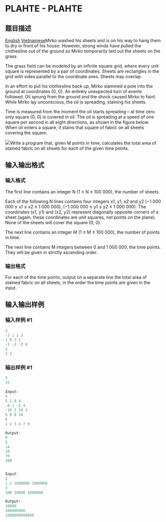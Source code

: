 # PLAHTE - PLAHTE

## 题目描述

[English](/problems/PLAHTE/en/) [Vietnamese](/problems/PLAHTE/vn/)Mirko washed his sheets and is on his way to hang them to dry in front of his house. However, strong winds have pulled the clothesline out of the ground so Mirko temporarily laid out the sheets on the grass.

The grass field can be modeled by an infinite square grid, where every unit square is represented by a pair of coordinates. Sheets are rectangles in the grid with sides parallel to the coordinate axes. Sheets may overlap.

In an effort to put his clothesline back up, Mirko slammed a pole into the ground at coordinates (0, 0). An entirely unexpected turn of events followed. Oil sprung from the ground and the shock caused Mirko to faint. While Mirko lay unconscious, the oil is spreading, staining his sheets.

Time is measured from the moment the oil starts spreading – at time zero only square (0, 0) is covered in oil. The oil is spreading at a speed of one square per second in all eight directions, as shown in the figure below. When oil enters a square, it stains that square of fabric on all sheets covering the square.

![](https://cdn.luogu.com.cn/upload/vjudge_pic/SP4156/4a4c8a97557e2dfffd83e67a34c6fa832bd816b2.png)Write a program that, given M points in time, calculates the total area of stained fabric on all sheets for each of the given time points.

## 输入输出格式

### 输入格式

The first line contains an integer N (1 ≤ N ≤ 100 000), the number of sheets.

Each of the following N lines contains four integers x1, y1, x2 and y2 (−1 000 000 ≤ x1 ≤ x2 ≤ 1 000 000), (−1 000 000 ≤ y1 ≤ y2 ≤ 1 000 000). The coordinates (x1, y1) and (x2, y2) represent diagonally opposite corners of a sheet (again, these coordinates are unit squares, not points on the plane). None of the sheets will cover the square (0, 0).

The next line contains an integer M (1 ≤ M ≤ 100 000), the number of points in time.

The next line contains M integers between 0 and 1 000 000, the time points. They will be given in strictly ascending order.

### 输出格式

For each of the time points, output on a separate line the total area of stained fabric on all sheets, in the order the time points are given in the input.

## 输入输出样例

### 输入样例 #1

```cpp
3
-2 1 1 2
1 0 2 1
-3 -3 -2 0
2
1 2
```


### 输出样例 #1

```cpp
5
15

Input:
4
5 1 8 4
-8 1 -5 4
-10 2 10 3
6 0 8 10
6
1 2 3 4 7 9

Output:
0
5
14
18
70
100


Input:
1
1 1 1000000 1000000
3
100 10000 1000000

Output:
10000
100000000
1000000000000
```


